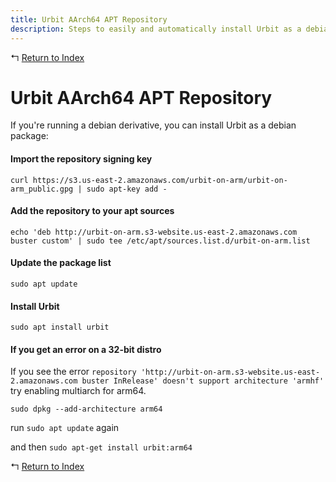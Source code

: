 ```yaml
---
title: Urbit AArch64 APT Repository
description: Steps to easily and automatically install Urbit as a debian package 
---
```


↰ [Return to Index](index.md)

# Urbit AArch64 APT Repository

If you're running a debian derivative, you can install Urbit as a debian package:

#### Import the repository signing key

`curl https://s3.us-east-2.amazonaws.com/urbit-on-arm/urbit-on-arm_public.gpg | sudo apt-key add -`

#### Add the repository to your apt sources

`echo 'deb http://urbit-on-arm.s3-website.us-east-2.amazonaws.com buster custom' | sudo tee /etc/apt/sources.list.d/urbit-on-arm.list`

#### Update the package list

`sudo apt update`

#### Install Urbit

`sudo apt install urbit`

#### If you get an error on a 32-bit distro

If you see the error `repository 'http://urbit-on-arm.s3-website.us-east-2.amazonaws.com buster InRelease' doesn't support architecture 'armhf'` try enabling multiarch for arm64.

`sudo dpkg --add-architecture arm64`

run `sudo apt update` again

and then `sudo apt-get install urbit:arm64`

↰ [Return to Index](index.md)
